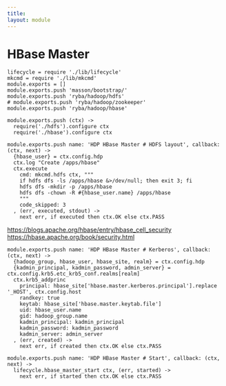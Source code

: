 ```yaml
---
title: 
layout: module
---
```


# HBase Master

    lifecycle = require './lib/lifecycle'
    mkcmd = require './lib/mkcmd'
    module.exports = []
    module.exports.push 'masson/bootstrap/'
    module.exports.push 'ryba/hadoop/hdfs'
    # module.exports.push 'ryba/hadoop/zookeeper'
    module.exports.push 'ryba/hadoop/hbase'

    module.exports.push (ctx) ->
      require('./hdfs').configure ctx
      require('./hbase').configure ctx

    module.exports.push name: 'HDP HBase Master # HDFS layout', callback: (ctx, next) ->
      {hbase_user} = ctx.config.hdp
      ctx.log "Create /apps/hbase"
      ctx.execute
        cmd: mkcmd.hdfs ctx, """
        if hdfs dfs -ls /apps/hbase &>/dev/null; then exit 3; fi
        hdfs dfs -mkdir -p /apps/hbase
        hdfs dfs -chown -R #{hbase_user.name} /apps/hbase
        """
        code_skipped: 3
      , (err, executed, stdout) ->
        next err, if executed then ctx.OK else ctx.PASS

https://blogs.apache.org/hbase/entry/hbase_cell_security
https://hbase.apache.org/book/security.html

    module.exports.push name: 'HDP HBase Master # Kerberos', callback: (ctx, next) ->
      {hadoop_group, hbase_user, hbase_site, realm} = ctx.config.hdp
      {kadmin_principal, kadmin_password, admin_server} = ctx.config.krb5.etc_krb5_conf.realms[realm]
      ctx.krb5_addprinc
        principal: hbase_site['hbase.master.kerberos.principal'].replace '_HOST', ctx.config.host
        randkey: true
        keytab: hbase_site['hbase.master.keytab.file']
        uid: hbase_user.name
        gid: hadoop_group.name
        kadmin_principal: kadmin_principal
        kadmin_password: kadmin_password
        kadmin_server: admin_server
      , (err, created) ->
        next err, if created then ctx.OK else ctx.PASS

    module.exports.push name: 'HDP HBase Master # Start', callback: (ctx, next) ->
      lifecycle.hbase_master_start ctx, (err, started) ->
        next err, if started then ctx.OK else ctx.PASS




